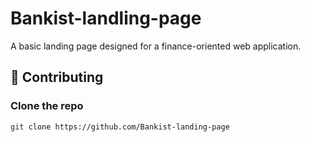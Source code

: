 # Bankist-landling-page
 A basic landing page designed for a finance-oriented web application.

 ## 🤝 Contributing

### Clone the repo

```bash
git clone https://github.com/Bankist-landing-page
```
